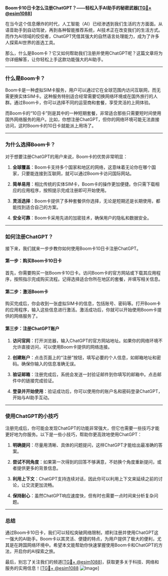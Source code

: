 **Boom卡10日卡怎么注册ChatGPT？——轻松入手AI助手的秘密武器[[TG💪+ @esim1088](https://t.me/s/esim1088)]**

在当今这个信息爆炸的时代，人工智能（AI）已经渗透到我们生活的方方面面。从语音助手到自动驾驶，再到各种智能推荐系统，AI技术正在改变我们的生活方式。而作为AI领域的佼佼者，ChatGPT凭借其强大的自然语言处理能力，成为了许多人探索AI世界的首选工具。

那么，什么是Boom卡？它又如何帮助我们注册并使用ChatGPT呢？这篇文章将为你详细解答，让你轻松上手这款功能强大的AI助手。

---

### **什么是Boom卡？**

Boom卡是一种虚拟SIM卡服务，用户可以通过它在全球范围内访问互联网，而无需更换实体SIM卡。这种服务特别适合经常需要切换网络环境或在国外旅行的人群。通过Boom卡，你可以选择不同的运营商和套餐，享受灵活的上网体验。

而Boom卡的“10日卡”则是其中的一种短期套餐，非常适合那些只需要短时间使用国外网络服务的用户。比如，你想注册ChatGPT，但你的网络环境可能无法直接访问，这时Boom卡的10日卡就能派上用场了。

---

### **为什么选择Boom卡？**

对于想要注册ChatGPT的用户来说，Boom卡的优势非常明显：

1. **全球覆盖**：Boom卡支持多个国家和地区的网络，这意味着无论你在哪个国家，只要能连接到互联网，就可以通过Boom卡访问国际网站。
   
2. **简单易用**：相比传统的实体SIM卡，Boom卡的操作更加便捷。你只需下载相应的应用程序，按照提示完成注册即可开始使用。

3. **灵活选择**：Boom卡提供了多种套餐供你选择，无论是短期还是长期使用，都能找到适合自己的方案。

4. **安全可靠**：Boom卡采用先进的加密技术，确保用户的隐私和数据安全。

---

### **如何注册ChatGPT？**

接下来，我们就来一步步教你如何使用Boom卡10日卡注册ChatGPT。

#### **第一步：购买Boom卡10日卡**

首先，你需要购买一张Boom卡10日卡。访问Boom卡的官方网站或下载其应用程序，按照指示完成购买流程。记得选择适合你所在地区的套餐，并填写相关信息。

#### **第二步：激活Boom卡**

购买完成后，你会收到一张虚拟SIM卡的信息，包括账号、密码等。打开Boom卡的应用程序，输入这些信息进行激活。激活成功后，你就可以开始使用Boom卡提供的网络服务了。

#### **第三步：注册ChatGPT账户**

1. **访问官网**：打开浏览器，输入ChatGPT的官方网站地址。如果你的网络环境不允许直接访问，可以使用Boom卡提供的网络连接。

2. **创建账户**：点击页面上的“注册”按钮，填写必要的个人信息，如邮箱地址和密码。确保你输入的信息准确无误。

3. **验证邮箱**：注册完成后，系统会发送一封验证邮件到你填写的邮箱中。点击邮件中的链接完成验证。

4. **登录并开始使用**：验证成功后，你可以使用你的账户名和密码登录ChatGPT，开始与AI助手互动。

---

### **使用ChatGPT的小技巧**

注册完成后，你可能会发现ChatGPT的功能非常强大，但它也需要一些技巧才能更好地为你服务。以下是一些小技巧，帮助你更高效地使用ChatGPT：

1. **明确提问**：尽量用清晰、具体的问题提问，这样ChatGPT才能给出最准确的答案。

2. **尝试不同角度**：如果第一次得到的回答不够满意，不妨换个角度重新提问，或者提供更多的背景信息。

3. **利用上下文**：ChatGPT支持连续对话，因此你可以利用上下文来延续之前的讨论，让交流更加流畅。

4. **保持耐心**：虽然ChatGPT响应速度快，但有时也需要一点时间来分析复杂问题。

---

### **总结**

通过Boom卡10日卡，我们可以轻松突破网络限制，顺利注册并使用ChatGPT这一强大的AI助手。Boom卡以其灵活、便捷的特点，为用户提供了极大的便利，尤其是在跨国网络环境中。希望本文能帮助你快速掌握使用Boom卡和ChatGPT的方法，开启你的AI探索之旅。

最后，别忘了关注我们的频道[[TG💪+ @esim1088](https://t.me/s/esim1088)]，获取更多关于科技、网络和服务的实用信息！[[TG💪+ @esim1088](https://t.me/s/esim1088) ![Image](https://i.postimg.cc/4NQfJmqS/Snipaste-2025-05-13-00-14-12.png)]